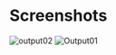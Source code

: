 # Screenshots
![output02](https://github.com/ChetanKumbhare04/Research-Paper-On-Product-and-Price-Comparison-Tool/assets/142214189/155e5d3e-4baa-48f2-915e-0e6a54a2411d)
![Output01](https://github.com/ChetanKumbhare04/Research-Paper-On-Product-and-Price-Comparison-Tool/assets/142214189/2db3f46d-56b4-4898-b881-c14d5649aa17)

